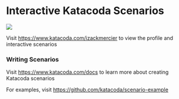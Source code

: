 # Interactive Katacoda Scenarios

[![](http://shields.katacoda.com/katacoda/izackmercier/count.svg)](https://www.katacoda.com/izackmercier "Get your profile on Katacoda.com")

Visit https://www.katacoda.com/izackmercier to view the profile and interactive scenarios

### Writing Scenarios
Visit https://www.katacoda.com/docs to learn more about creating Katacoda scenarios

For examples, visit https://github.com/katacoda/scenario-example
